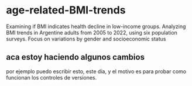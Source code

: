 # age-related-BMI-trends
Examining if BMI indicates health decline in low-income groups. Analyzing BMI trends in Argentine adults from 2005 to 2022, using six population surveys. Focus on variations by gender and socioeconomic status


## aca estoy haciendo algunos cambios
por ejemplo puedo escribir esto, este día, y el motivo es para probar como funcionan los controles de versiones. 
